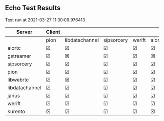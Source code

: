 ## Echo Test Results
Test run at 2021-03-27 11:30:06.976413

| Server      | Client      |             |             |             |             |
|-------------|-------------|-------------|-------------|-------------|-------------|
|             | pion        | libdatachannel| sipsorcery  | werift      | aiortc      |
| aiortc      | &#9745;     | &#9745;     | &#9745;     | &#9745;     | &#9745;     |
| gstreamer   | &#9745;     | &#x2612;    | &#9745;     | &#9745;     | &#x2612;    |
| sipsorcery  | &#9745;     | &#9745;     | &#9745;     | &#9745;     | &#9745;     |
| pion        | &#9745;     | &#9745;     | &#9745;     | &#9745;     | &#9745;     |
| libwebrtc   | &#9745;     | &#x2612;    | &#9745;     | &#9745;     | &#9745;     |
| libdatachannel| &#9745;     | &#9745;     | &#9745;     | &#9745;     | &#9745;     |
| janus       | &#9745;     | &#9745;     | &#9745;     | &#9745;     | &#9745;     |
| werift      | &#9745;     | &#9745;     | &#9745;     | &#9745;     | &#9745;     |
| kurento     | &#x2612;    | &#9745;     | &#9745;     | &#9745;     | &#x2612;    |
